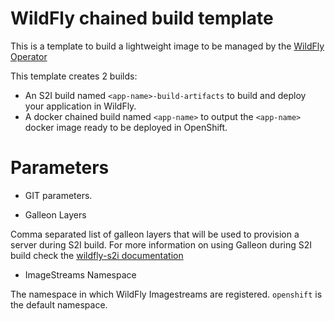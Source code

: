 
WildFly chained build template
==============================

This is a template to build a lightweight image to be managed by the [WildFly Operator](https://github.com/wildfly/wildfly-operator)

This template creates 2 builds:

 - An S2I build named `<app-name>-build-artifacts` to build and deploy your application in WildFly.
 - A docker chained build named `<app-name>` to output the `<app-name>` docker image ready to be deployed in OpenShift.

Parameters
==========

* GIT parameters.

* Galleon Layers

Comma separated list of galleon layers that will be used to provision a server
during S2I build. For more information on using Galleon during S2I build check the [wildfly-s2i documentation](https://github.com/wildfly/wildfly-s2i/blob/master/README.md)

* ImageStreams Namespace

The namespace in which WildFly Imagestreams are registered. `openshift` is the default namespace.
